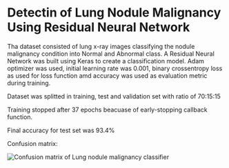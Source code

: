 # Detectin of Lung Nodule Malignancy Using Residual Neural Network

Tha dataset consisted of lung x-ray images classifying the nodule malignancy condition into Normal and Abnormal class. A Residual Neural Network was built using Keras to create a classification model. Adam optimizer was used, initial learning rate was 0.001, binary crossentropy loss as used for loss function amd accuracy was used as evaluation metric during training.

Dataset was splitted in training, test and validation set with ratio of 70:15:15

Training stopped after 37 epochs beacuase of early-stopping callback function.

Final accuracy for test set was 93.4%

Confusion matrix:

![Confusion matrix of Lung nodule malignancy classifier](https://user-images.githubusercontent.com/33948311/179935903-670a0e87-644e-4ca5-ab79-f9eec2c493dd.png)
